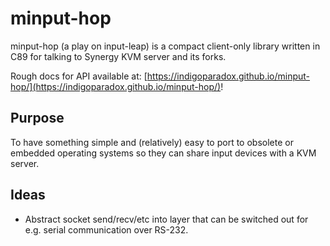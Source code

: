 # minput-hop

minput-hop (a play on input-leap) is a compact client-only library written in C89 for talking to Synergy KVM server and its forks.

Rough docs for API available at: [https://indigoparadox.github.io/minput-hop/](https://indigoparadox.github.io/minput-hop/)!

## Purpose

To have something simple and (relatively) easy to port to obsolete or embedded operating systems so they can share input devices with a KVM server.

## Ideas

 - Abstract socket send/recv/etc into layer that can be switched out for e.g.
   serial communication over RS-232.

